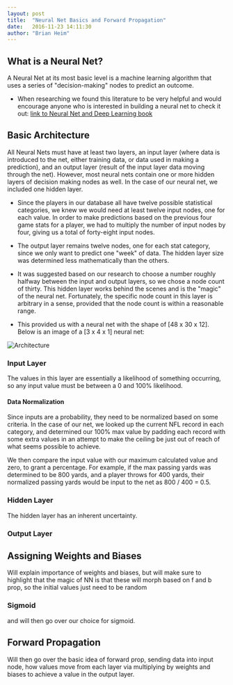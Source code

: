 ```yaml
---
layout: post
title:  "Neural Net Basics and Forward Propagation"
date:   2016-11-23 14:11:30
author: "Brian Heim"
---
```

## What is a Neural Net?

A Neural Net at its most basic level is a machine learning algorithm that uses a series of "decision-making" nodes to predict an outcome.

* When researching we found this literature to be very helpful and would encourage anyone who is interested in building a neural net to check it out: [link to Neural Net and Deep Learning book](http://neuralnetworksanddeeplearning.com/about.html)

## Basic Architecture

All Neural Nets must have at least two layers, an input layer (where data is introduced to the net, either training data, or data used in making a prediction), and an output layer (result of the input layer data moving through the net). However, most neural nets contain one or more hidden layers of decision making nodes as well. In the case of our neural net, we included one hidden layer.

* Since the players in our database all have twelve possible statistical categories, we knew we would need at least twelve input nodes, one for each value. In order to make predictions based on the previous four game stats for a player, we had to multiply the number of input nodes by four, giving us a total of forty-eight input nodes.
* The output layer remains twelve nodes, one for each stat category, since we only want to predict one "week" of data. The hidden layer size was determined less mathematically than the others.
* It was suggested based on our research to choose a number roughly halfway between the input and output layers, so we chose a node count of thirty. This hidden layer works behind the scenes and is the "magic" of the neural net. Fortunately, the specific node count in this layer is arbitrary in a sense, provided that the node count is within a reasonable range.

* This provided us with a neural net with the shape of [48 x 30 x 12]. Below is an image of a [3 x 4 x 1] neural net:

![Architecture](http://neuralnetworksanddeeplearning.com/images/tikz1.png)

### Input Layer

The values in this layer are essentially a likelihood of something occurring, so any input value must be between a 0 and 100% likelihood.

#### Data Normalization

Since inputs are a probability, they need to be normalized based on some criteria. In the case of our net, we looked up the current NFL record in each category, and determined our 100% max value by padding each record with some extra values in an attempt to make the ceiling be just out of reach of what seems possible to achieve.

We then compare the input value with our maximum calculated value and zero, to grant a percentage. For example, if the max passing yards was determined to be 800 yards, and a player throws for 400 yards, their normalized passing yards would be input to the net as 800 / 400 = 0.5.

### Hidden Layer

The hidden layer has an inherent uncertainty.

### Output Layer

## Assigning Weights and Biases

Will explain importance of weights and biases, but will make sure to highlight that the magic of NN is that these will morph based on f and b prop, so the initial values just need to be random

### Sigmoid

and will then go over our choice for sigmoid.

## Forward Propagation

Will then go over the basic idea of forward prop, sending data into input node, how values move from each layer via multiplying by weights and biases to achieve a value in the output layer.
